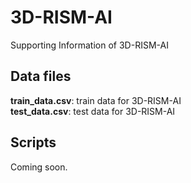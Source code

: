 # 3D-RISM-AI

Supporting Information of 3D-RISM-AI

## Data files
**train_data.csv**: train data for 3D-RISM-AI<br>
**test_data.csv**:  test data for 3D-RISM-AI

## Scripts
Coming soon.
